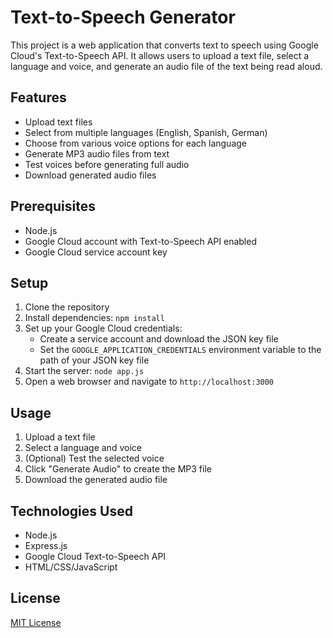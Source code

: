 # Text-to-Speech Generator

This project is a web application that converts text to speech using Google Cloud's Text-to-Speech API. It allows users to upload a text file, select a language and voice, and generate an audio file of the text being read aloud.

## Features

- Upload text files
- Select from multiple languages (English, Spanish, German)
- Choose from various voice options for each language
- Generate MP3 audio files from text
- Test voices before generating full audio
- Download generated audio files

## Prerequisites

- Node.js
- Google Cloud account with Text-to-Speech API enabled
- Google Cloud service account key

## Setup

1. Clone the repository
2. Install dependencies: `npm install`
3. Set up your Google Cloud credentials:
   - Create a service account and download the JSON key file
   - Set the `GOOGLE_APPLICATION_CREDENTIALS` environment variable to the path of your JSON key file
4. Start the server: `node app.js`
5. Open a web browser and navigate to `http://localhost:3000`

## Usage

1. Upload a text file
2. Select a language and voice
3. (Optional) Test the selected voice
4. Click "Generate Audio" to create the MP3 file
5. Download the generated audio file

## Technologies Used

- Node.js
- Express.js
- Google Cloud Text-to-Speech API
- HTML/CSS/JavaScript

## License

[MIT License](LICENSE)
